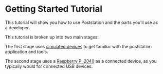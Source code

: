 # Getting Started Tutorial

This tutorial will show you how to use Poststation and the parts you'll
use as a developer.

This tutorial is broken up into two main stages:

The first stage uses [simulated devices][Using Simulated Devices] to get
familiar with the poststation application and tools.

The second stage uses a [Raspberry Pi 2040][Using an RP2040] as a connected
device, as you typically would for connected USB devices.

[Using Simulated Devices]: ./100-simulator.md
[Using an RP2040]: ./200-rp2040.md
